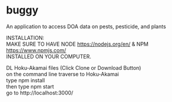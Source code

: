 # buggy
An application to access DOA data on pests, pesticide, and plants  
  
INSTALLATION:  
MAKE SURE TO HAVE NODE https://nodejs.org/en/
& NPM https://www.npmjs.com/  
INSTALLED ON YOUR COMPUTER.  
  
DL Hoku-Akamai files (Click Clone or Download Button)   
on the command line traverse to Hoku-Akamai       
type npm install  
then type npm start  
go to http://localhost:3000/   

